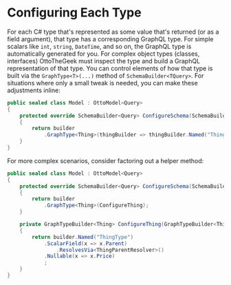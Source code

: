 # Configuring Each Type

For each C# type that's represented as some value that's returned (or as a field argument), that type has a corresponding GraphQL type. For simple scalars like `int`, `string`, `DateTime`, and so on, the GraphQL type is automatically generated for you. For complex object types (classes, interfaces) OttoTheGeek must inspect the type and build a GraphQL representation of that type. You can control elements of how that type is built via the `GraphType<T>(...)` method of `SchemaBuilder<TQuery>`. For situations where only a small tweak is needed, you can make these adjustments inline:

```csharp
public sealed class Model : OttoModel<Query>
{
    protected override SchemaBuilder<Query> ConfigureSchema(SchemaBuilder<Query> builder)
    {
        return builder
            .GraphType<Thing>(thingBuilder => thingBuilder.Named("ThingType"));
    }
}
```

For more complex scenarios, consider factoring out a helper method:

```csharp
public sealed class Model : OttoModel<Query>
{
    protected override SchemaBuilder<Query> ConfigureSchema(SchemaBuilder<Query> builder)
    {
        return builder
            .GraphType<Thing>(ConfigureThing);
    }

    private GraphTypeBuilder<Thing> ConfigureThing(GraphTypeBuilder<Thing> builder)
    {
        return builder.Named("ThingType")
            .ScalarField(x => x.Parent)
                .ResolvesVia<ThingParentResolver>()
            .Nullable(x => x.Price)
            ;
    }
}
```